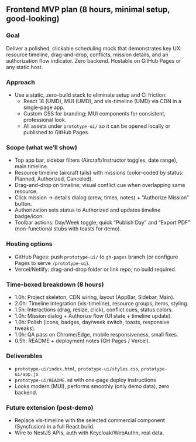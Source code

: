 ## Frontend MVP plan (8 hours, minimal setup, good-looking)

### Goal
Deliver a polished, clickable scheduling mock that demonstrates key UX: resource timeline, drag-and-drop, conflicts, mission details, and an authorization flow indicator. Zero backend. Hostable on GitHub Pages or any static host.

### Approach
- Use a static, zero-build stack to eliminate setup and CI friction:
  - React 18 (UMD), MUI (UMD), and vis-timeline (UMD) via CDN in a single-page app.
  - Custom CSS for branding; MUI components for consistent, professional look.
  - All assets under `prototype-ui/` so it can be opened locally or published to GitHub Pages.

### Scope (what we’ll show)
- Top app bar, sidebar filters (Aircraft/Instructor toggles, date range), main timeline.
- Resource timeline (aircraft tails) with missions (color-coded by status: Planned, Authorized, Canceled).
- Drag-and-drop on timeline; visual conflict cue when overlapping same resource.
- Click mission → details dialog (crew, times, notes) + “Authorize Mission” button.
- Authorization sets status to Authorized and updates timeline badge/icon.
- Toolbar actions: Day/Week toggle, quick “Publish Day” and “Export PDF” (non-functional stubs with toasts for demo).

### Hosting options
- GitHub Pages: push `prototype-ui/` to `gh-pages` branch (or configure Pages to serve `/prototype-ui`).
- Vercel/Netlify: drag-and-drop folder or link repo; no build required.

### Time-boxed breakdown (8 hours)
- 1.0h: Project skeleton, CDN wiring, layout (AppBar, Sidebar, Main).
- 2.0h: Timeline integration (vis-timeline), resource groups, items, styling.
- 1.5h: Interactions (drag, resize, click), conflict cues, status colors.
- 1.0h: Mission dialog + Authorize flow (UI state + timeline update).
- 1.0h: Polish (icons, badges, day/week switch, toasts, responsive tweaks).
- 1.0h: QA pass on Chrome/Edge, mobile responsiveness, small fixes.
- 0.5h: README + deployment notes (GH Pages / Vercel).

### Deliverables
- `prototype-ui/index.html`, `prototype-ui/styles.css`, `prototype-ui/app.js`
- `prototype-ui/README.md` with one‑page deploy instructions
- Looks modern (MUI), performs smoothly (only demo data), zero backend.

### Future extension (post‑demo)
- Replace vis-timeline with the selected commercial component (Syncfusion) in a full React build.
- Wire to NestJS APIs, auth with Keycloak/WebAuthn, real data.


